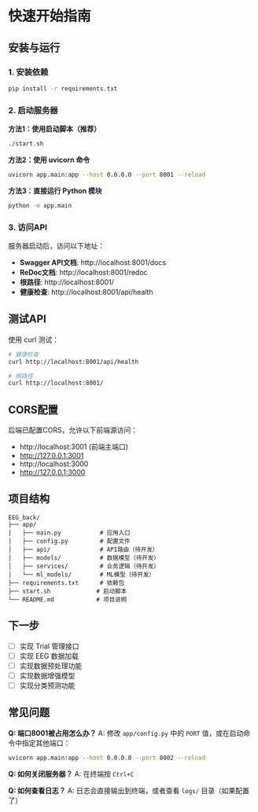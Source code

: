# 快速开始指南

## 安装与运行

### 1. 安装依赖

```bash
pip install -r requirements.txt
```

### 2. 启动服务器

**方法1：使用启动脚本（推荐）**
```bash
./start.sh
```

**方法2：使用 uvicorn 命令**
```bash
uvicorn app.main:app --host 0.0.0.0 --port 8001 --reload
```

**方法3：直接运行 Python 模块**
```bash
python -m app.main
```

### 3. 访问API

服务器启动后，访问以下地址：

- **Swagger API文档**: http://localhost:8001/docs
- **ReDoc文档**: http://localhost:8001/redoc
- **根路径**: http://localhost:8001/
- **健康检查**: http://localhost:8001/api/health

## 测试API

使用 curl 测试：

```bash
# 健康检查
curl http://localhost:8001/api/health

# 根路径
curl http://localhost:8001/
```

## CORS配置

后端已配置CORS，允许以下前端源访问：
- http://localhost:3001 (前端主端口)
- http://127.0.0.1:3001
- http://localhost:3000
- http://127.0.0.1:3000

## 项目结构

```
EEG_back/
├── app/
│   ├── main.py           # 应用入口
│   ├── config.py         # 配置文件
│   ├── api/              # API路由（待开发）
│   ├── models/           # 数据模型（待开发）
│   ├── services/         # 业务逻辑（待开发）
│   └── ml_models/        # ML模型（待开发）
├── requirements.txt      # 依赖包
├── start.sh             # 启动脚本
└── README.md            # 项目说明
```

## 下一步

- [ ] 实现 Trial 管理接口
- [ ] 实现 EEG 数据加载
- [ ] 实现数据预处理功能
- [ ] 实现数据增强模型
- [ ] 实现分类预测功能

## 常见问题

**Q: 端口8001被占用怎么办？**
A: 修改 `app/config.py` 中的 `PORT` 值，或在启动命令中指定其他端口：
```bash
uvicorn app.main:app --host 0.0.0.0 --port 8002 --reload
```

**Q: 如何关闭服务器？**
A: 在终端按 `Ctrl+C`

**Q: 如何查看日志？**
A: 日志会直接输出到终端，或者查看 `logs/` 目录（如果配置了）